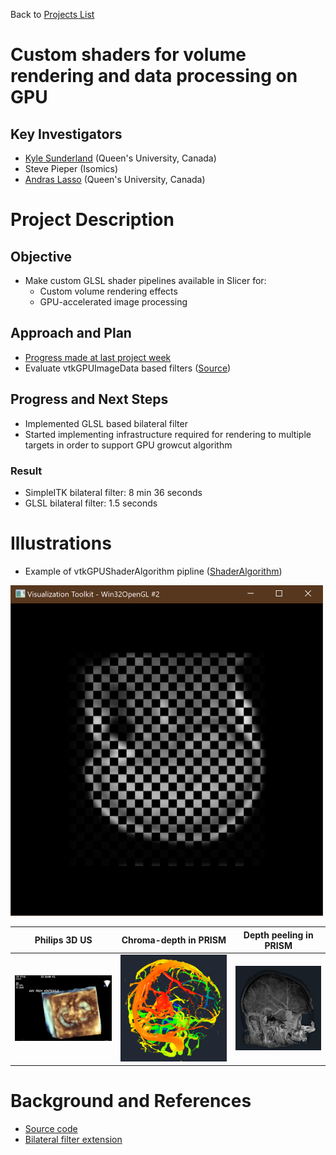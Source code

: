 Back to [Projects List](../../README.md#ProjectsList)

# Custom shaders for volume rendering and data processing on GPU

## Key Investigators

- [Kyle Sunderland](http://perk.cs.queensu.ca/users/sunderland) (Queen's University, Canada)
- Steve Pieper (Isomics)
- [Andras Lasso](http://perk.cs.queensu.ca/users/lasso) (Queen's University, Canada)

# Project Description

## Objective

- Make custom GLSL shader pipelines available in Slicer for:
  - Custom volume rendering effects
  - GPU-accelerated image processing

## Approach and Plan

- [Progress made at last project week](../../../PW28_2018_GranCanaria/Projects/GLSLShaders/README.md)
- Evaluate vtkGPUImageData based filters ([Source](https://github.com/Sunderlandkyl/VTK/tree/vtkGPUImageFilter2))

## Progress and Next Steps

- Implemented GLSL based bilateral filter
- Started implementing infrastructure required for rendering to multiple targets in order to support GPU growcut algorithm 

### Result

- SimpleITK bilateral filter: 8 min 36 seconds
- GLSL bilateral filter: 1.5 seconds 



# Illustrations

- Example of vtkGPUShaderAlgorithm pipline ([ShaderAlgorithm](https://github.com/Sunderlandkyl/VTK/blob/vtkGPUImageFilter2/Examples/ShaderAlgorithm/Cxx/ShaderAlgorithm.cxx))
 <img src="ShaderAlgorithm1.png" alt="ShaderAlgorithm" width="500"/>

| Philips 3D US | Chroma-depth in PRISM | Depth peeling in PRISM |
| --- | --- | --- |
| ![](../../../PW28_2018_GranCanaria/Projects/MultiVolumeRendering/matt-jolley-us.png) | ![](../../../PW28_2018_GranCanaria/Projects/MultiVolumeRendering/chroma-depth-crop.png) | ![](../../../PW28_2018_GranCanaria/Projects/MultiVolumeRendering/depth-peeling-crop.png) |


# Background and References

<!--Use this space for information that may help people better understand your project, like links to papers, source code, or data.-->
- [Source code](https://github.com/Sunderlandkyl/Slicer/tree/gpu_fractional_2)
- [Bilateral filter extension](https://github.com/Sunderlandkyl/SlicerSandbox/tree/master/GPUTest)
